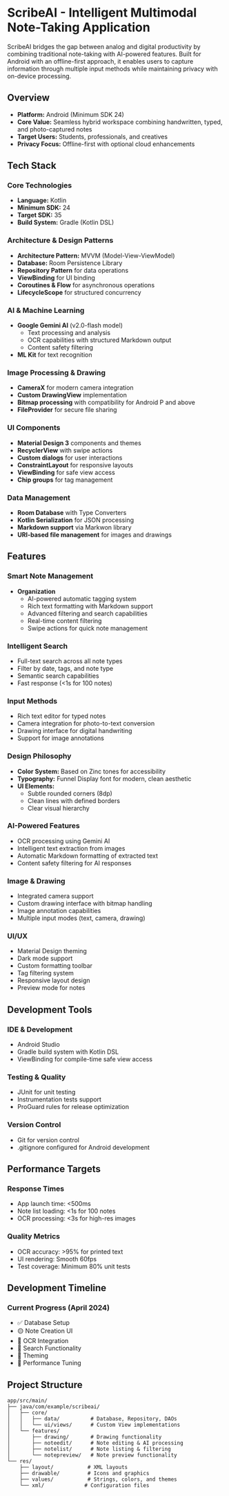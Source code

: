 # ScribeAI - Intelligent Multimodal Note-Taking Application

ScribeAI bridges the gap between analog and digital productivity by combining traditional note-taking with AI-powered features. Built for Android with an offline-first approach, it enables users to capture information through multiple input methods while maintaining privacy with on-device processing.

## Overview
- **Platform:** Android (Minimum SDK 24)
- **Core Value:** Seamless hybrid workspace combining handwritten, typed, and photo-captured notes
- **Target Users:** Students, professionals, and creatives
- **Privacy Focus:** Offline-first with optional cloud enhancements

## Tech Stack

### Core Technologies
- **Language:** Kotlin
- **Minimum SDK:** 24
- **Target SDK:** 35
- **Build System:** Gradle (Kotlin DSL)

### Architecture & Design Patterns
- **Architecture Pattern:** MVVM (Model-View-ViewModel)
- **Database:** Room Persistence Library
- **Repository Pattern** for data operations
- **ViewBinding** for UI binding
- **Coroutines & Flow** for asynchronous operations
- **LifecycleScope** for structured concurrency

### AI & Machine Learning
- **Google Gemini AI** (v2.0-flash model)
  - Text processing and analysis
  - OCR capabilities with structured Markdown output
  - Content safety filtering
- **ML Kit** for text recognition

### Image Processing & Drawing
- **CameraX** for modern camera integration
- **Custom DrawingView** implementation
- **Bitmap processing** with compatibility for Android P and above
- **FileProvider** for secure file sharing

### UI Components
- **Material Design 3** components and themes
- **RecyclerView** with swipe actions
- **Custom dialogs** for user interactions
- **ConstraintLayout** for responsive layouts
- **ViewBinding** for safe view access
- **Chip groups** for tag management

### Data Management
- **Room Database** with Type Converters
- **Kotlin Serialization** for JSON processing
- **Markdown support** via Markwon library
- **URI-based file management** for images and drawings

## Features

### Smart Note Management
- **Organization**
  - AI-powered automatic tagging system
  - Rich text formatting with Markdown support
  - Advanced filtering and search capabilities
  - Real-time content filtering
  - Swipe actions for quick note management

### Intelligent Search
- Full-text search across all note types
- Filter by date, tags, and note type
- Semantic search capabilities
- Fast response (<1s for 100 notes)

### Input Methods
- Rich text editor for typed notes
- Camera integration for photo-to-text conversion
- Drawing interface for digital handwriting
- Support for image annotations

### Design Philosophy
- **Color System:** Based on Zinc tones for accessibility
- **Typography:** Funnel Display font for modern, clean aesthetic
- **UI Elements:** 
  - Subtle rounded corners (8dp)
  - Clean lines with defined borders
  - Clear visual hierarchy

### AI-Powered Features
- OCR processing using Gemini AI
- Intelligent text extraction from images
- Automatic Markdown formatting of extracted text
- Content safety filtering for AI responses

### Image & Drawing
- Integrated camera support
- Custom drawing interface with bitmap handling
- Image annotation capabilities
- Multiple input modes (text, camera, drawing)

### UI/UX
- Material Design theming
- Dark mode support
- Custom formatting toolbar
- Tag filtering system
- Responsive layout design
- Preview mode for notes

## Development Tools

### IDE & Development
- Android Studio
- Gradle build system with Kotlin DSL
- ViewBinding for compile-time safe view access

### Testing & Quality
- JUnit for unit testing
- Instrumentation tests support
- ProGuard rules for release optimization

### Version Control
- Git for version control
- .gitignore configured for Android development

## Performance Targets

### Response Times
- App launch time: <500ms
- Note list loading: <1s for 100 notes
- OCR processing: <3s for high-res images

### Quality Metrics
- OCR accuracy: >95% for printed text
- UI rendering: Smooth 60fps
- Test coverage: Minimum 80% unit tests

## Development Timeline

### Current Progress (April 2024)
- ✅ Database Setup
- 🟡 Note Creation UI
- 📅 OCR Integration
- 📅 Search Functionality
- 📅 Theming
- 📅 Performance Tuning

## Project Structure

```
app/src/main/
├── java/com/example/scribeai/
│   ├── core/
│   │   ├── data/          # Database, Repository, DAOs
│   │   └── ui/views/      # Custom View implementations
│   └── features/
│       ├── drawing/       # Drawing functionality
│       ├── noteedit/      # Note editing & AI processing
│       ├── notelist/      # Note listing & filtering
│       └── notepreview/   # Note preview functionality
└── res/
    ├── layout/           # XML layouts
    ├── drawable/         # Icons and graphics
    ├── values/           # Strings, colors, and themes
    └── xml/             # Configuration files

